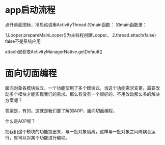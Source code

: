 # app启动流程 #
点开桌面图标，冷启动调用ActivityThread 的main函数：
的main函数里：

1.Looper.prepareMainLooper()为主线程创建Looper。
2.thread.attach(false) false不是系统应用

attach里获取ActivityManagerNative.getDefault()



# 面向切面编程 #

面向对象各模块独立，一个功能使用了多个模块式，当这个功能需求变更，需要改动多个模块才能实现我们的需求。那么有没有一个很好的，不用改动那么多的解决方案呢？

答案是，有的。这就是我们要了解的AOP，面向切面编程。

什么是AOP呢？

把我们这个模块的功能提出来，与一批对象隔离，这样与一批对象之间降耦合运行，就可以对某个功能进行编程。